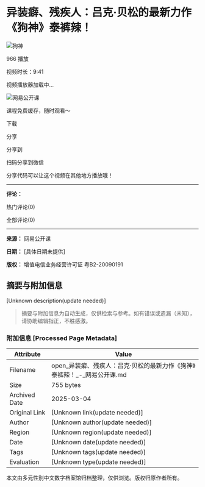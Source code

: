 # 异装癖、残疾人：吕克·贝松的最新力作《狗神》泰裤辣！

![狗神](http://dingyue.ws.126.net/2024/0317/b31f688aj00sah194000jd000910091p.jpg)

966 播放

视频时长：9:41

视频播放器加载中...

![网易公开课](https://open-image.ws.126.net/open-h5uploadfile/head-logo-190916.png)

课程免费缓存，随时观看～

下载

分享

分享到

扫码分享到微信

分享代码可以让这个视频在其他地方播放哦！

---

**评论：**

热门评论(0)

全部评论(0)

---

**来源：** 网易公开课

**日期：** [具体日期未提供]

**版权：** 增值电信业务经营许可证 粤B2-20090191
<!-- tcd_original_link https://open.163.com/newview/movie/free?pid=SIL2HN8M8&mid=CIL2HN8N6 -->


## 摘要与附加信息

<!-- tcd_abstract -->
[Unknown description(update needed)]
<!-- tcd_abstract_end -->

> 摘要与附加信息为自动生成，仅供检索与参考。如有错误或遗漏（未知），请协助编辑指正，不胜感激。

### 附加信息 [Processed Page Metadata]

| Attribute       | Value                                  |
|-----------------|----------------------------------------|
| Filename        | open_异装癖、残疾人：吕克·贝松的最新力作《狗神》泰裤辣！_-_网易公开课.md                             |
| Size            | 755 bytes                           |
| Archived Date   | 2025-03-04                             |
| Original Link   | [Unknown link(update needed)]                       |
| Author          | [Unknown author(update needed)]                               |
| Region          | [Unknown region(update needed)]                               |
| Date            | [Unknown date(update needed)]                                 |
| Tags            | [Unknown tags(update needed)]                                 |
| Evaluation            | [Unknown type(update needed)]                                 |
<!-- tcd_table_end -->

本文由多元性别中文数字档案馆归档整理，仅供浏览。版权归原作者所有。
